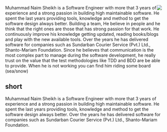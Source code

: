 <img style="float: right" src="https://avatars.githubusercontent.com/u/34399467?v=4">
Muhammad Naim Sheikh is a Software Engineer with more that 3 years of experience and a strong passion in building high maintainable software. 
He spent the last years providing tools, knowledge and method to get the software design always better. Building a team, He believe in people and he think that the right ones are those that has strong passion for that work.
He continuously improve his knowledge getting updated, reading books/blogs and play with the new available tools. 
Over the years he has delivered software for companies such as Sundarban Courier Service (Pvt.) Ltd., Shanto-Mariam Foundation. 
Since he believes that communication is the most complex part to manage during the software development, he really trust on the value that the test methodologies like TDD and BDD are be able to provide. 
When he is not working you can find him riding some board (sea/snow)

short
-----
Muhammad Naim Sheikh is a Software Engineer with more that 3 years of experience and a strong passion in building high maintainable software. He spent the last years providing tools, knowledge and method to get the software design always better. Over the years he has delivered software for companies such as Sundarban Courier Service (Pvt.) Ltd., Shanto-Mariam Foundation.
